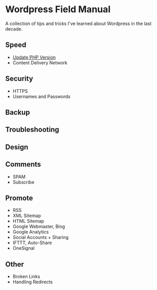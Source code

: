 # Wordpress Field Manual

A collection of tips and tricks I've learned about Wordpress in the last decade.

## Speed

* [Update PHP Version](speed/php-version.md)
* Content Delivery Network

## Security

* HTTPS
* Usernames and Passwords

## Backup

## Troubleshooting

## Design

## Comments

* SPAM
* Subscribe

## Promote

* RSS
* XML Sitemap
* HTML Sitemap
* Google Webmaster, Bing
* Google Analytics
* Social Accounts + Sharing
* IFTTT, Auto-Share
* OneSignal

## Other

* Broken Links
* Handling Redirects